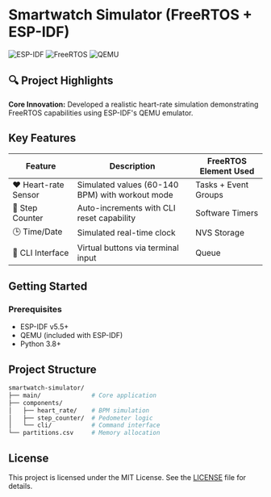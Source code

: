 # Smartwatch Simulator (FreeRTOS + ESP-IDF)

![ESP-IDF](https://img.shields.io/badge/ESP--IDF-v5.5+-blue.svg)
![FreeRTOS](https://img.shields.io/badge/FreeRTOS-v10.4-green.svg)
![QEMU](https://img.shields.io/badge/QEMU-ESP32_Emulator-orange.svg)

## 🔍 Project Highlights
**Core Innovation:** Developed a realistic heart-rate simulation demonstrating FreeRTOS capabilities using ESP-IDF's QEMU emulator.

## Key Features
| Feature | Description | FreeRTOS Element Used |
|---------|-------------|-----------------------|
| ❤️ Heart-rate Sensor | Simulated values (60-140 BPM) with workout mode | Tasks + Event Groups |
| 👟 Step Counter | Auto-increments with CLI reset capability | Software Timers |
| 🕒 Time/Date | Simulated real-time clock | NVS Storage |
| 🔘 CLI Interface | Virtual buttons via terminal input | Queue |

## Getting Started

### Prerequisites
- ESP-IDF v5.5+
- QEMU (included with ESP-IDF)
- Python 3.8+

## Project Structure
```bash
smartwatch-simulator/
├── main/              # Core application
├── components/
│   ├── heart_rate/    # BPM simulation
│   ├── step_counter/  # Pedometer logic
│   └── cli/           # Command interface
└── partitions.csv     # Memory allocation
```

## License
This project is licensed under the MIT License. See the [LICENSE](LICENSE) file for details.